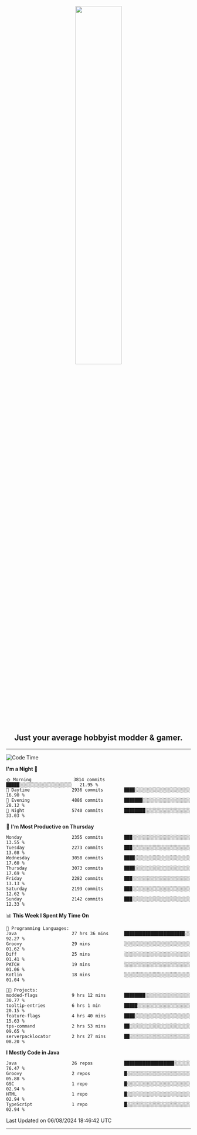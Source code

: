 <div align="center">
  <a href="https://apexmodder.xyz/"><img width="50%" height="50%" src="https://i.imgur.com/pc4HkGz.png"></a>
</div>
<h2 align="center">Just your average hobbyist modder & gamer.</h2>

---

<!--START_SECTION:waka-->
![Code Time](http://img.shields.io/badge/Code%20Time-1%2C316%20hrs%2016%20mins-blue)

**I'm a Night 🦉** 

```text
🌞 Morning                3814 commits        █████░░░░░░░░░░░░░░░░░░░░   21.95 % 
🌆 Daytime                2936 commits        ████░░░░░░░░░░░░░░░░░░░░░   16.90 % 
🌃 Evening                4886 commits        ███████░░░░░░░░░░░░░░░░░░   28.12 % 
🌙 Night                  5740 commits        ████████░░░░░░░░░░░░░░░░░   33.03 % 
```
📅 **I'm Most Productive on Thursday** 

```text
Monday                   2355 commits        ███░░░░░░░░░░░░░░░░░░░░░░   13.55 % 
Tuesday                  2273 commits        ███░░░░░░░░░░░░░░░░░░░░░░   13.08 % 
Wednesday                3058 commits        ████░░░░░░░░░░░░░░░░░░░░░   17.60 % 
Thursday                 3073 commits        ████░░░░░░░░░░░░░░░░░░░░░   17.69 % 
Friday                   2282 commits        ███░░░░░░░░░░░░░░░░░░░░░░   13.13 % 
Saturday                 2193 commits        ███░░░░░░░░░░░░░░░░░░░░░░   12.62 % 
Sunday                   2142 commits        ███░░░░░░░░░░░░░░░░░░░░░░   12.33 % 
```


📊 **This Week I Spent My Time On** 

```text
💬 Programming Languages: 
Java                     27 hrs 36 mins      ███████████████████████░░   92.27 % 
Groovy                   29 mins             ░░░░░░░░░░░░░░░░░░░░░░░░░   01.62 % 
Diff                     25 mins             ░░░░░░░░░░░░░░░░░░░░░░░░░   01.41 % 
PATCH                    19 mins             ░░░░░░░░░░░░░░░░░░░░░░░░░   01.06 % 
Kotlin                   18 mins             ░░░░░░░░░░░░░░░░░░░░░░░░░   01.04 % 

🐱‍💻 Projects: 
modded-flags             9 hrs 12 mins       ████████░░░░░░░░░░░░░░░░░   30.77 % 
tooltip-entries          6 hrs 1 min         █████░░░░░░░░░░░░░░░░░░░░   20.15 % 
feature-flags            4 hrs 40 mins       ████░░░░░░░░░░░░░░░░░░░░░   15.63 % 
tps-command              2 hrs 53 mins       ██░░░░░░░░░░░░░░░░░░░░░░░   09.65 % 
serverpacklocator        2 hrs 27 mins       ██░░░░░░░░░░░░░░░░░░░░░░░   08.20 % 
```

**I Mostly Code in Java** 

```text
Java                     26 repos            ███████████████████░░░░░░   76.47 % 
Groovy                   2 repos             █░░░░░░░░░░░░░░░░░░░░░░░░   05.88 % 
GSC                      1 repo              █░░░░░░░░░░░░░░░░░░░░░░░░   02.94 % 
HTML                     1 repo              █░░░░░░░░░░░░░░░░░░░░░░░░   02.94 % 
TypeScript               1 repo              █░░░░░░░░░░░░░░░░░░░░░░░░   02.94 % 
```




 Last Updated on 06/08/2024 18:46:42 UTC
<!--END_SECTION:waka-->

---
